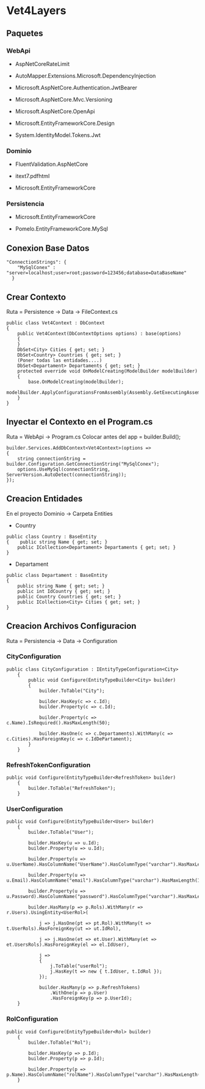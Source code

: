 # Vet4Layers

## Paquetes

### WebApi

- AspNetCoreRateLimit 

- AutoMapper.Extensions.Microsoft.DependencyInjection

- Microsoft.AspNetCore.Authentication.JwtBearer

- Microsoft.AspNetCore.Mvc.Versioning

- Microsoft.AspNetCore.OpenApi

- Microsoft.EntityFrameworkCore.Design

- System.IdentityModel.Tokens.Jwt

### Dominio

- FluentValidation.AspNetCore

- itext7.pdfhtml

- Microsoft.EntityFrameworkCore

### Persistencia

- Microsoft.EntityFrameworkCore

- Pomelo.EntityFrameworkCore.MySql

## Conexion Base Datos

```
"ConnectionStrings": {
    "MySqlConex" : "server=localhost;user=root;password=123456;database=DataBaseName"
  }
```

## Crear Contexto

Ruta = Persistence -> Data -> FileContext.cs

```
public class Vet4Context : DbContext
{
    public Vet4Context(DbContextOptions options) : base(options)
    {
    }
    DbSet<City> Cities { get; set; }
    DbSet<Country> Countries { get; set; }
    (Poner todas las entidades....)
    DbSet<Departament> Departaments { get; set; }
    protected override void OnModelCreating(ModelBuilder modelBuilder)
    {
        base.OnModelCreating(modelBuilder);
        modelBuilder.ApplyConfigurationsFromAssembly(Assembly.GetExecutingAssembly());
    }
}
```

## Inyectar el Contexto en el Program.cs

Ruta = WebApi -> Program.cs
Colocar antes del app = builder.Build();

```
builder.Services.AddDbContext<Vet4Context>(options =>
{
    string connectionString = builder.Configuration.GetConnectionString("MySqlConex");
    options.UseMySql(connectionString, ServerVersion.AutoDetect(connectionString));
});
```

## Creacion Entidades

En el proyecto Dominio -> Carpeta Entities

- Country

```
public class Country : BaseEntity
{    public string Name { get; set; }
    public ICollection<Departament> Departaments { get; set; }
}
```

- Departament

```
public class Departament : BaseEntity
{
    public string Name { get; set; }
    public int IdCountry { get; set; }
    public Country Countries { get; set; }
    public ICollection<City> Cities { get; set; }
}
```

## Creacion Archivos Configuracion

Ruta = Persistencia -> Data -> Configuration

### CityConfiguration

```
public class CityConfiguration : IEntityTypeConfiguration<City>
    {
        public void Configure(EntityTypeBuilder<City> builder)
        {
            builder.ToTable("City");

            builder.HasKey(c => c.Id);
            builder.Property(c => c.Id);

            builder.Property(c => c.Name).IsRequired().HasMaxLength(50);

            builder.HasOne(c => c.Departaments).WithMany(c => c.Cities).HasForeignKey(c => c.IdDePartament);
        }
    }
```

### RefreshTokenConfiguration

```
public void Configure(EntityTypeBuilder<RefreshToken> builder)
    {
        builder.ToTable("RefreshToken");
    }
```

### UserConfiguration

```
public void Configure(EntityTypeBuilder<User> builder)
    {
        builder.ToTable("User");

        builder.HasKey(u => u.Id);
        builder.Property(u => u.Id);

        builder.Property(u => u.UserName).HasColumnName("UserName").HasColumnType("varchar").HasMaxLength(50);

        builder.Property(u => u.Email).HasColumnName("email").HasColumnType("varchar").HasMaxLength(100).IsRequired();

        builder.Property(u => u.Password).HasColumnName("password").HasColumnType("varchar").HasMaxLength(255).IsRequired();

        builder.HasMany(p => p.Rols).WithMany(r => r.Users).UsingEntity<UserRol>(

            j => j.HasOne(pt => pt.Rol).WithMany(t => t.UserRols).HasForeignKey(ut => ut.IdRol),

            j => j.HasOne(et => et.User).WithMany(et => et.UsersRols).HasForeignKey(el => el.IdUser),

            j =>
            {
                j.ToTable("userRol");
                j.HasKey(t => new { t.IdUser, t.IdRol });
            });

            builder.HasMany(p => p.RefreshTokens)
                .WithOne(p => p.User)
                .HasForeignKey(p => p.UserId);
    }
```

### RolConfiguration

```
public void Configure(EntityTypeBuilder<Rol> builder)
    {
        builder.ToTable("Rol");

        builder.HasKey(p => p.Id);
        builder.Property(p => p.Id);

        builder.Property(p => p.Name).HasColumnName("rolName").HasColumnType("varchar").HasMaxLength(50).IsRequired();
    }
```
